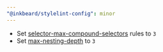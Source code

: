 ```yaml
---
"@inkbeard/stylelint-config": minor
---
```


- Set [selector-max-compound-selectors](https://stylelint.io/user-guide/rules/selector-max-compound-selectors) rules to `3`
- Set [max-nesting-depth](https://stylelint.io/user-guide/rules/max-nesting-depth) to `3`
